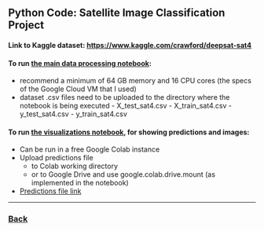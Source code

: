 ## Python Code: Satellite Image Classification Project

#### Link to Kaggle dataset: https://www.kaggle.com/crawford/deepsat-sat4

#### To run [the main data processing notebook](https://github.com/zstrathe/zstrathe.github.io/blob/master/code/cis731/cis731_model_training_and_evaluation.ipynb):
- recommend a minimum of 64 GB memory and 16 CPU cores (the specs of the Google Cloud VM that I used)
- dataset .csv files need to be uploaded to the directory where the notebook is being executed 
		- X_test_sat4.csv
		- X_train_sat4.csv
		- y_test_sat4.csv
		- y_train_sat4.csv


#### To run [the visualizations notebook](https://github.com/zstrathe/zstrathe.github.io/blob/master/code/cis731/cis731_visualizations.ipynb), for showing predictions and images:
- Can be run in a free Google Colab instance
- Upload predictions file 
	- to Colab working directory
	- or to Google Drive and use google.colab.drive.mount (as implemented in the notebook)
- <a href="https://www.mediafire.com/file/p6kb8s4q2p92ig0/6_predictions.csv/file">Predictions file link</a>


---

<h3><a href="/">Back</a></h3>
